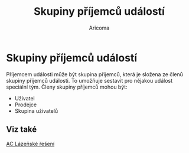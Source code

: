 ﻿---
    title: "Skupiny příjemců událostí"
    author: Aricoma
    ms.date: 04/30/2018
    ms.topic: article
    ms.prod: dynamics-nav-2017
    ms.contentlocale: cs-cz
    ms.lasthandoff: 04/30/2018
---

# Skupiny příjemců událostí
Příjemcem události může být skupina příjemců, která je složena ze členů skupiny příjemců události. To umožňuje sestavit pro nějakou událost speciální tým. Členy skupiny příjemců mohou být:
-	Uživatel
-	Prodejce
-	Skupina uživatelů

## <a name="see-also"></a>Viz také
[AC Lázeňské řešení](ac-spa-solution.md)